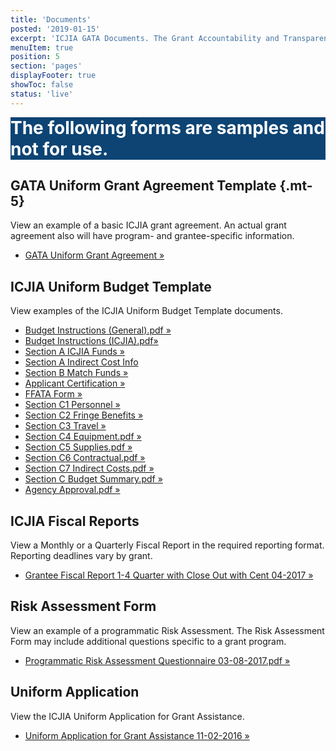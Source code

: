 ```yaml
---
title: 'Documents'
posted: '2019-01-15'
excerpt: 'ICJIA GATA Documents. The Grant Accountability and Transparency Act (GATA) of 2014, 30 ILCS 708/1 et seq., increased accountability and transparency in the use of grant funds and reduced the administrative burden on state agencies and grantees through adoption of federal grant guidelines and regulations.'
menuItem: true
position: 5
section: 'pages'
displayFooter: true
showToc: false
status: 'live'
---
```


<div style="background: #0D4474">

<div style="font-size: 28px; font-weight: bold; color: #fff" class="text-xs-center py-4">The following forms are samples and not for use.</div>

</div>

## GATA Uniform Grant Agreement Template {.mt-5}

View an example of a basic ICJIA grant agreement. An actual grant agreement also will have program- and grantee-specific information.

- [GATA Uniform Grant Agreement »](GATA_UNIFORM_GRANT_AGREEMENT_040517.pdf)

## ICJIA Uniform Budget Template

View examples of the ICJIA Uniform Budget Template documents.

- [Budget Instructions (General).pdf »](ICJIA_Uniform_Budget_Template_032817_Sample_Budget_Instructions_GENERAL.pdf)
- [Budget Instructions (ICJIA).pdf»](ICJIA_Uniform_Budget_Template_032817_Sample_Budget_Instructions_ICJIA.pdf)
- [Section A ICJIA Funds »](ICJIA_Uniform_Budget_Template_032817_Sample_Section_A_ICJIA_Funds.pdf)
- [Section A Indirect Cost Info](ICJIA_Uniform_Budget_Template_032817_Sample_Section_A_Indirect_Cost_Info.pdf)
- [Section B Match Funds »](ICJIA_Uniform_Budget_Template_032817_Sample_Section_B_Match_Funds.pdf)
- [Applicant Certification »](ICJIA_Uniform_Budget_Template_032817_Sample_Applicant_Certification.pdf)
- [FFATA Form »](ICJIA_Uniform_Budget_Template_032817_Sample_FFATA_Form.pdf)
- [Section C1 Personnel »](ICJIA_Uniform_Budget_Template_032817_Sample_Section_C1_Personnel.pdf)
- [Section C2 Fringe Benefits »](ICJIA_Uniform_Budget_Template_032817_Sample_Section_C2_Fringe_Benefits.pdf)
- [Section C3 Travel »](ICJIA_Uniform_Budget_Template_032817_Sample_Section_C3_Travel.pdf)
- [Section C4 Equipment.pdf »](ICJIA_Uniform_Budget_Template_032817_Sample_Section_C4_Equipment.pdf)
- [Section C5 Supplies.pdf »](ICJIA_Uniform_Budget_Template_032817_Sample_Section_C5_Supplies.pdf)
- [Section C6 Contractual.pdf »](ICJIA_Uniform_Budget_Template_032817_Sample_Section_C6_Contractual.pdf)
- [Section C7 Indirect Costs.pdf »](ICJIA_Uniform_Budget_Template_032817_Sample_Section_C7_Indirect_Costs.pdf)
- [Section C Budget Summary.pdf »](ICJIA_Uniform_Budget_Template_032817_Sample_Section_C_Budget_Summary.pdf)
- [Agency Approval.pdf »](ICJIA_Uniform_Budget_Template_032817_Sample_Agency_Approval.pdf)

## ICJIA Fiscal Reports

View a Monthly or a Quarterly Fiscal Report in the required reporting format. Reporting deadlines vary by grant.

- [Grantee Fiscal Report 1-4 Quarter with Close Out with Cent 04-2017 »](Grantee_Fiscal_Report_1-4_Quarter_with_Close_Out_with_Cents_4_2017_SAMPLE.pdf)

## Risk Assessment Form

View an example of a programmatic Risk Assessment. The Risk Assessment Form may include additional questions specific to a grant program.

- [Programmatic Risk Assessment Questionnaire 03-08-2017.pdf »](Risk_Assessment_Form/Programmatic_Risk_Assessment_Questionnaire_030817.pdf)

## Uniform Application

View the ICJIA Uniform Application for Grant Assistance.

- [Uniform Application for Grant Assistance 11-02-2016 »](Uniform_Application/ICJIA_Uniform_Application_for_Grant_Assistance_110216.pdf)
